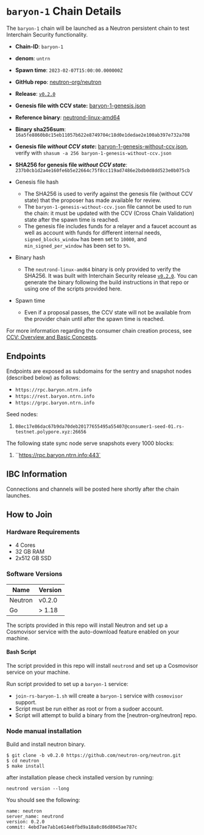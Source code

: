 
# `baryon-1` Chain Details

The `baryon-1` chain will be launched as a Neutron persistent chain to test Interchain Security functionality.

* **Chain-ID**: `baryon-1`
* **denom**: `untrn`
* **Spawn time**: `2023-02-07T15:00:00.000000Z`
* **GitHub repo**: [neutron-org/neutron](https://github.com/neutron-org/neutron.git)
* **Release**: [`v0.2.0`](https://github.com/neutron-org/neutron/releases/tag/v0.2.0)
* **Genesis file with CCV state:** [baryon-1-genesis.json](baryon-1-genesis.json)

* **Reference binary**: [neutrond-linux-amd64](./neutrond-linux-amd64)
* **Binary sha256sum**: `16a5fe8860b8c15eb11057b622e8749704c18d0e1dedae2e100ab397e732a708`
* **Genesis file _without CCV state_:** [baryon-1-genesis-without-ccv.json](baryon-1-genesis-without-ccv.json), verify with `shasum -a 256 baryon-1-genesis-without-ccv.json`
* **SHA256 for genesis file _without CCV state_**: `237b0cb1d2a4e160fe6b5e22664c75f8cc119ad7486e2bdb0d8dd523e0b075cb`


* Genesis file hash
  * The SHA256 is used to verify against the genesis file (without CCV state) that the proposer has made available for review.
  * The `baryon-1-genesis-without-ccv.json` file cannot be used to run the chain: it must be updated with the CCV (Cross Chain Validation) state after the spawn time is reached.
  * The genesis file includes funds for a relayer and a faucet account as well as account with funds for different internal needs, `signed_blocks_window` has been set to `10000`, and `min_signed_per_window` has been set to `5%`.
* Binary hash
  * The `neutrond-linux-amd64` binary is only provided to verify the SHA256. It was built with Interchain Security release [`v0.2.0`](https://github.com/neutron-org/neutron/releases/tag/v0.2.0). You can generate the binary following the build instructions in that repo or using one of the scripts provided here.
* Spawn time
  * Even if a proposal passes, the CCV state will not be available from the provider chain until after the spawn time is reached.

For more information regarding the consumer chain creation process, see [CCV: Overview and Basic Concepts](https://github.com/cosmos/ibc/blob/main/spec/app/ics-028-cross-chain-validation/overview_and_basic_concepts.md).

## Endpoints

Endpoints are exposed as subdomains for the sentry and snapshot nodes (described below) as follows:

* `https://rpc.baryon.ntrn.info`
* `https://rest.baryon.ntrn.info`
* `https://grpc.baryon.ntrn.info`

Seed nodes:

1. `08ec17e86dac67b9da70deb20177655495a55407@consumer1-seed-01.rs-testnet.polypore.xyz:26656`

The following state sync node serve snapshots every 1000 blocks:

1. ``https://rpc.baryon.ntrn.info:443`

## IBC Information

Connections and channels will be posted here shortly after the chain launches.

## How to Join

### Hardware Requirements

* 4 Cores
* 32 GB RAM
* 2x512 GB SSD

### Software Versions

| Name               | Version  |
|--------------------|----------|
| Neutron            | v0.2.0   |
| Go                 | > 1.18   |

The scripts provided in this repo will install Neutron and set up a Cosmovisor service with the auto-download feature enabled on your machine.

#### Bash Script

The script provided in this repo will install `neutrond` and set up a Cosmovisor service on your machine. 

Run script provided to set up a `baryon-1` service:
* `join-rs-baryon-1.sh` will create a `baryon-1` service with `cosmovisor` support.
* Script must be run either as root or from a sudoer account.
* Script will attempt to build a binary from the [neutron-org/neutron] repo.

### Node manual installation

Build and install neutron binary. 

```
$ git clone -b v0.2.0 https://github.com/neutron-org/neutron.git
$ cd neutron
$ make install
```

after installation please check installed version by running:

`neutrond version --long`

You should see the following:
```
name: neutron
server_name: neutrond
version: 0.2.0
commit: 4ebd7ae7ab1e614e8fbd9a18a8c86d8045ae787c

``` 

